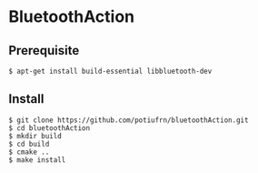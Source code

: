 # BluetoothAction

## Prerequisite
```
$ apt-get install build-essential libbluetooth-dev
```

## Install
```
$ git clone https://github.com/potiufrn/bluetoothAction.git
$ cd bluetoothAction
$ mkdir build
$ cd build
$ cmake ..
$ make install
```
